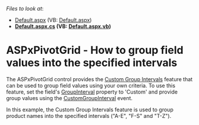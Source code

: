 <!-- default file list -->
*Files to look at*:

* [Default.aspx](./CS/CustomGroupInterval/Default.aspx) (VB: [Default.aspx](./VB/CustomGroupInterval/Default.aspx))
* **[Default.aspx.cs](./CS/CustomGroupInterval/Default.aspx.cs) (VB: [Default.aspx.vb](./VB/CustomGroupInterval/Default.aspx.vb))**
<!-- default file list end -->
# ASPxPivotGrid - How to group field values into the specified intervals


<p>The ASPxPivotGrid control provides the <a href="https://documentation.devexpress.com/AspNet/7268/ASP-NET-WebForms-Controls/Pivot-Grid/Data-Shaping/Grouping">Custom Group Intervals</a> feature that can be used to group field values using your own criteria. To use this feature, set the field's <a href="https://documentation.devexpress.com/CoreLibraries/DevExpress.XtraPivotGrid.PivotGridFieldBase.GroupInterval.property">GroupInterval</a> property to 'Custom' and provide group values using the <a href="https://documentation.devexpress.com/WindowsForms/DevExpress.XtraPivotGrid.PivotGridControl.CustomGroupInterval.event">CustomGroupInterval</a> event.</p>
<p>In this example, the Custom Group Intervals feature is used to group product names into the specified intervals ("A-E", "F-S" and "T-Z").</p>

<br/>


